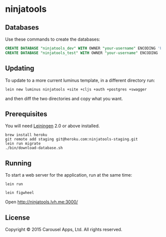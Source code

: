 # ninjatools

## Databases

Use these commands to create the databases:

```sql
CREATE DATABASE "ninjatools_dev" WITH OWNER "your-username" ENCODING 'UTF8';
CREATE DATABASE "ninjatools_test" WITH OWNER "your-username" ENCODING 'UTF8';
```

## Updating

To update to a more current luminus template, in a different directory run:

```
lein new luminus ninjatools +site +cljs +auth +postgres +swagger
```

and then diff the two directories and copy what you want.

## Prerequisites

You will need [Leiningen][1] 2.0 or above installed.

[1]: https://github.com/technomancy/leiningen

    brew install heroku
    git remote add staging git@heroku.com:ninjatools-staging.git
    lein run migrate
    ./bin/download-database.sh

## Running

To start a web server for the application, run at the same time:

    lein run

    lein figwheel

Open http://ninjatools.lvh.me:3000/

## License

Copyright © 2015 Carousel Apps, Ltd. All rights reserved.